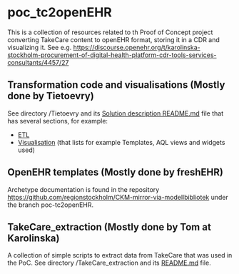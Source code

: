 # poc_tc2openEHR

This is a collection of resources related to th Proof of Concept project converting TakeCare content to openEHR format, storing it in a CDR and visualizing it. See e.g. https://discourse.openehr.org/t/karolinska-stockholm-procurement-of-digital-health-platform-cdr-tools-services-consultants/4457/27

## Transformation code and visualisations (Mostly done by Tietoevry) 

See directory /Tietoevry and its [Solution description README.md](https://github.com/regionstockholm/poc_tc2openEHR/blob/feature/tietoevry/Tietoevry/ETL/docs/README.md) file that has several sections, for example:
* [ETL](https://github.com/regionstockholm/poc_tc2openEHR/blob/feature/tietoevry/Tietoevry/ETL/docs/README.md#etl)
* [Visualisation](https://github.com/regionstockholm/poc_tc2openEHR/blob/feature/tietoevry/Tietoevry/ETL/docs/README.md#visualisation) (that lists for example Templates, AQL views and widgets used)
  
## OpenEHR templates (Mostly done by freshEHR)

Archetype documentation is found in the repository <https://github.com/regionstockholm/CKM-mirror-via-modellbibliotek> under the branch poc-tc2openEHR.

## TakeCare_extraction (Mostly done by Tom at Karolinska)

A collection of simple scripts to extract data from TakeCare that was used in the PoC.
See directory /TakeCare_extraction and its [README.md](https://github.com/regionstockholm/poc_tc2openEHR/blob/main/TakeCare_extraction/README.md) file.
